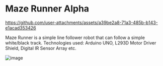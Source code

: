# Maze Runner Alpha



https://github.com/user-attachments/assets/a39be2a8-71a3-485b-b143-e1acad353426


 
 Maze Runner is a simple line follower robot that can follow a simple white/black track. Technologies used: Arduino UNO, L293D Motor Driver Shield, Digital IR Sensor Array etc.

![image](https://user-images.githubusercontent.com/82754463/208298497-0aa9f2ac-d82a-4c61-ba35-e10162eb5218.png)

